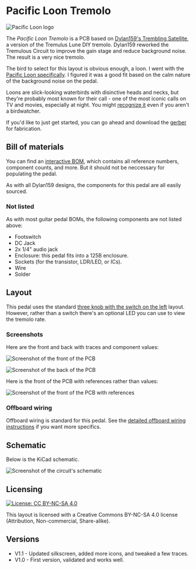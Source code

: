 # Pacific Loon Tremolo

![Pacific Loon logo](images/logo.png)

The *Pacific Loon Tremolo* is a PCB based on [Dylan159's Trembling Satellite](https://bentfishbowl.wixsite.com/electronics/post/trembling-satellite-tremolo), a version of the Tremulus Lune DIY tremolo. Dylan159 reworked the Tremulous Circuit to improve the gain stage and reduce background noise. The result is a very nice tremolo.

The bird to select for this layout is obvious enough, a loon. I went with the [Pacific Loon specifically](https://ebird.org/species/pacloo). I figured it was a good fit based on the calm nature of the background noise on the pedal.

Loons are slick-looking waterbirds with disinctive heads and necks, but they're probably most known for their call - one of the most iconic calls on TV and movies, especially at night. You might [recognize it](https://www.youtube.com/watch?v=DVFBUIGfcJk) even if you aren't a birdwatcher.

If you'd like to just get started, you can go ahead and download the [gerber](https://github.com/RWLPedal/music-pcbs/raw/refs/heads/main/PacificLoonTremolo/PacificLoonTremolo.zip) for fabrication.

## Bill of materials

You can find an [interactive BOM](https://html-preview.github.io/?url=https://github.com/RWLPedal/music-pcbs/blob/main/PacificLoonTremolo/interactive_bom.html), which contains all reference numbers, component counts, and more. But it should not be neccessary for populating the pedal.

As with all Dylan159 designs, the components for this pedal are all easily sourced.

### Not listed

As with most guitar pedal BOMs, the following components are not listed above:

* Footswitch
* DC Jack
* 2x 1/4" audio jack
* Enclosure: this pedal fits into a 125B enclosure.
* Sockets (for the transistor, LDR/LED, or ICs).
* Wire
* Solder

## Layout

This pedal uses the standard [three knob with the switch on the left](https://github.com/RWLPedal/music-pcbs/blob/main/instructions/DRILLING.md) layout. However, rather than a switch there's an optional LED you can use to view the tremolo rate.

### Screenshots

Here are the front and back with traces and component values:

![Screenshot of the front of the PCB](images/pcb_front.png?raw=true)

![Screenshot of the back of the PCB](images/pcb_back.png?raw=true)

Here is the front of the PCB with references rather than values:

![Screenshot of the front of the PCB with references](images/pcb_references.png?raw=true)

### Offboard wiring

Offboard wiring is standard for this pedal. See the [detailed offboard wiring instructions](https://github.com/RWLPedal/music-pcbs/blob/main/instructions/WIRING.md) if you want more specifics.

## Schematic

Below is the KiCad schematic.

![Screenshot of the circuit's schematic](images/schematic.png?raw=true)

## Licensing

[![License: CC BY-NC-SA 4.0](https://licensebuttons.net/l/by-nc-sa/4.0/80x15.png)](https://creativecommons.org/licenses/by-nc-sa/4.0/)

This layout is licensed with a Creative Commons BY-NC-SA 4.0 license (Attribution, Non-commercial, Share-alike).

## Versions

* V1.1 - Updated silkscreen, added more icons, and tweaked a few traces.
* V1.0 - First version, validated and works well.
